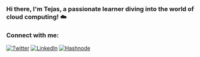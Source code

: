 ### Hi there, I'm Tejas, a passionate learner diving into the world of cloud computing! ☁️

### Connect with me:

[![Twitter](https://img.shields.io/badge/twitter-%2300acee.svg?&style=for-the-badge&logo=twitter&logoColor=white)](https://twitter.com/tejasvtwts)
[![LinkedIn](https://img.shields.io/badge/linkedin-%231E77B5.svg?&style=for-the-badge&logo=linkedin&logoColor=white)](https://www.linkedin.com/in/say-hello-to-tejas)
[![Hashnode](https://img.shields.io/badge/hashnode-%232962FF.svg?&style=for-the-badge&logo=hashnode&logoColor=white)](https://hashnode.com/@tejasv)

